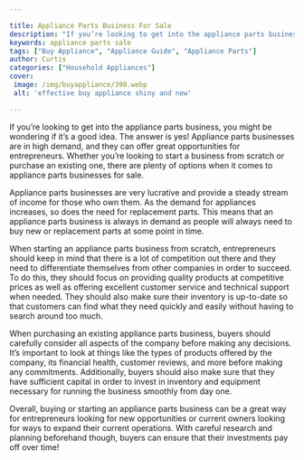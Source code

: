 ```yaml
---

title: Appliance Parts Business For Sale
description: "If you’re looking to get into the appliance parts business, you might be wondering if it’s a good idea. The answer is yes! Applian...read now to learn more"
keywords: appliance parts sale
tags: ["Buy Appliance", "Appliance Guide", "Appliance Parts"]
author: Curtis
categories: ["Household Appliances"]
cover: 
 image: /img/buyappliance/398.webp
 alt: 'effective buy appliance shiny and new'

---
```


If you’re looking to get into the appliance parts business, you might be wondering if it’s a good idea. The answer is yes! Appliance parts businesses are in high demand, and they can offer great opportunities for entrepreneurs. Whether you’re looking to start a business from scratch or purchase an existing one, there are plenty of options when it comes to appliance parts businesses for sale.

Appliance parts businesses are very lucrative and provide a steady stream of income for those who own them. As the demand for appliances increases, so does the need for replacement parts. This means that an appliance parts business is always in demand as people will always need to buy new or replacement parts at some point in time.

When starting an appliance parts business from scratch, entrepreneurs should keep in mind that there is a lot of competition out there and they need to differentiate themselves from other companies in order to succeed. To do this, they should focus on providing quality products at competitive prices as well as offering excellent customer service and technical support when needed. They should also make sure their inventory is up-to-date so that customers can find what they need quickly and easily without having to search around too much.

When purchasing an existing appliance parts business, buyers should carefully consider all aspects of the company before making any decisions. It’s important to look at things like the types of products offered by the company, its financial health, customer reviews, and more before making any commitments. Additionally, buyers should also make sure that they have sufficient capital in order to invest in inventory and equipment necessary for running the business smoothly from day one. 

Overall, buying or starting an appliance parts business can be a great way for entrepreneurs looking for new opportunities or current owners looking for ways to expand their current operations. With careful research and planning beforehand though, buyers can ensure that their investments pay off over time!
